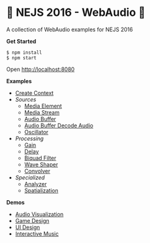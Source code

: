 # 🤘 NEJS 2016 - WebAudio 🤘

A collection of WebAudio examples for NEJS 2016

**Get Started**

	$ npm install
	$ npm start

Open [http://localhost:8080](http://localhost:8080)

**Examples**

- [Create Context](examples/create-context.html)
- *Sources*
	- [Media Element](examples/sources/media-element.html)
	- [Media Stream](examples/sources/media-stream.html)
	- [Audio Buffer](examples/sources/audio-buffer.html)
	- [Audio Buffer Decode Audio](examples/sources/audio-buffer-decode-audio.html)
	- [Oscillator](examples/sources/oscillator.html)
- *Processing*
	- [Gain](examples/processing/gain.html)
	- [Delay](examples/processing/delay.html)
	- [Biquad Filter](examples/processing/biquad-filter.html)
	- [Wave Shaper](examples/processing/wave-shaper.html)
	- [Convolver](examples/processing/convolver.html)
- *Specialized*
	- [Analyzer](examples/specialized/analyzer.html)
	- [Spatialization](examples/specialized/spatialization.html)

**Demos**

- [Audio Visualization](examples/demos/audio-visualization.html)
- [Game Design](examples/demos/game-design.html)
- [UI Design](examples/demos/ui-design.html)
- [Interactive Music](examples/demos/interactive-music.html)
